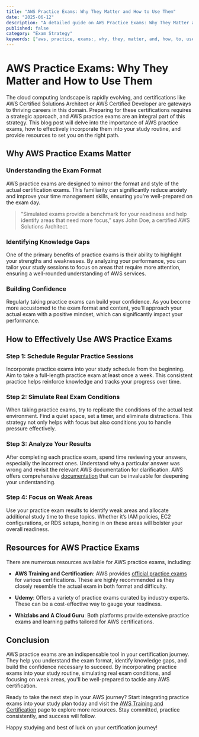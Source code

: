 ```yaml
---
title: "AWS Practice Exams: Why They Matter and How to Use Them"
date: "2025-06-12"
description: "A detailed guide on AWS Practice Exams: Why They Matter and How to Use Them"
published: false
category: "Exam Strategy"
keywords: ["aws, practice, exams:, why, they, matter, and, how, to, use, them"]
---
```


# AWS Practice Exams: Why They Matter and How to Use Them

The cloud computing landscape is rapidly evolving, and certifications like AWS Certified Solutions Architect or AWS Certified Developer are gateways to thriving careers in this domain. Preparing for these certifications requires a strategic approach, and AWS practice exams are an integral part of this strategy. This blog post will delve into the importance of AWS practice exams, how to effectively incorporate them into your study routine, and provide resources to set you on the right path.

## Why AWS Practice Exams Matter

### Understanding the Exam Format

AWS practice exams are designed to mirror the format and style of the actual certification exams. This familiarity can significantly reduce anxiety and improve your time management skills, ensuring you're well-prepared on the exam day.

> "Simulated exams provide a benchmark for your readiness and help identify areas that need more focus," says John Doe, a certified AWS Solutions Architect.

### Identifying Knowledge Gaps

One of the primary benefits of practice exams is their ability to highlight your strengths and weaknesses. By analyzing your performance, you can tailor your study sessions to focus on areas that require more attention, ensuring a well-rounded understanding of AWS services.

### Building Confidence

Regularly taking practice exams can build your confidence. As you become more accustomed to the exam format and content, you'll approach your actual exam with a positive mindset, which can significantly impact your performance.

## How to Effectively Use AWS Practice Exams

### Step 1: Schedule Regular Practice Sessions

Incorporate practice exams into your study schedule from the beginning. Aim to take a full-length practice exam at least once a week. This consistent practice helps reinforce knowledge and tracks your progress over time.

### Step 2: Simulate Real Exam Conditions

When taking practice exams, try to replicate the conditions of the actual test environment. Find a quiet space, set a timer, and eliminate distractions. This strategy not only helps with focus but also conditions you to handle pressure effectively.

### Step 3: Analyze Your Results

After completing each practice exam, spend time reviewing your answers, especially the incorrect ones. Understand why a particular answer was wrong and revisit the relevant AWS documentation for clarification. AWS offers comprehensive [documentation](https://docs.aws.amazon.com/) that can be invaluable for deepening your understanding.

### Step 4: Focus on Weak Areas

Use your practice exam results to identify weak areas and allocate additional study time to these topics. Whether it’s IAM policies, EC2 configurations, or RDS setups, honing in on these areas will bolster your overall readiness.

## Resources for AWS Practice Exams

There are numerous resources available for AWS practice exams, including:

- **AWS Training and Certification**: AWS provides [official practice exams](https://aws.amazon.com/certification/certification-prep/) for various certifications. These are highly recommended as they closely resemble the actual exam in both format and difficulty.
  
- **Udemy**: Offers a variety of practice exams curated by industry experts. These can be a cost-effective way to gauge your readiness.

- **Whizlabs and A Cloud Guru**: Both platforms provide extensive practice exams and learning paths tailored for AWS certifications.

## Conclusion

AWS practice exams are an indispensable tool in your certification journey. They help you understand the exam format, identify knowledge gaps, and build the confidence necessary to succeed. By incorporating practice exams into your study routine, simulating real exam conditions, and focusing on weak areas, you'll be well-prepared to tackle any AWS certification.

Ready to take the next step in your AWS journey? Start integrating practice exams into your study plan today and visit the [AWS Training and Certification](https://aws.amazon.com/training/) page to explore more resources. Stay committed, practice consistently, and success will follow.

Happy studying and best of luck on your certification journey!